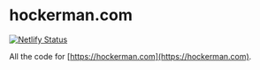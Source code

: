# hockerman.com

[![Netlify Status](https://api.netlify.com/api/v1/badges/b57e6e6d-d0df-4036-b801-4b8d13b72451/deploy-status)](https://app.netlify.com/sites/hockermancom/deploys)

All the code for [https://hockerman.com](https://hockerman.com).
